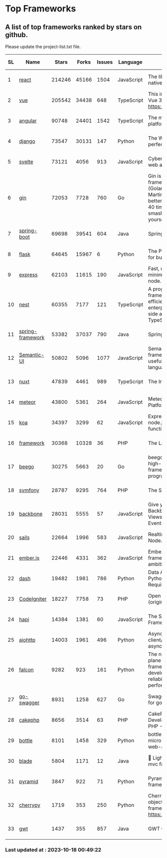 # Top Frameworks
## A list of top frameworks ranked by stars on github.  
Please update the project-list.txt file.

| SL| Name  | Stars| Forks| Issues | Language | Description | Last Commit |
| --| ------| -----| ---- | ------ | -------- | ----------- | ----------- |
| 1 | [react](https://github.com/facebook/react) | 214246 | 45166 | 1504 | JavaScript | The library for web and native user interfaces. | 2023-10-17 17:39:10 |
| 2 | [vue](https://github.com/vuejs/vue) | 205542 | 34438 | 648 | TypeScript | This is the repo for Vue 2. For Vue 3, go to https://github.com/vuejs/core | 2023-04-27 09:43:19 |
| 3 | [angular](https://github.com/angular/angular) | 90748 | 24401 | 1542 | TypeScript | The modern web developer’s platform | 2023-10-17 16:11:09 |
| 4 | [django](https://github.com/django/django) | 73547 | 30131 | 147 | Python | The Web framework for perfectionists with deadlines. | 2023-10-17 03:49:55 |
| 5 | [svelte](https://github.com/sveltejs/svelte) | 73121 | 4056 | 913 | JavaScript | Cybernetically enhanced web apps | 2023-10-06 10:59:22 |
| 6 | [gin](https://github.com/gin-gonic/gin) | 72053 | 7728 | 760 | Go | Gin is a HTTP web framework written in Go (Golang). It features a Martini-like API with much better performance -- up to 40 times faster. If you need smashing performance, get yourself some Gin. | 2023-09-27 07:17:11 |
| 7 | [spring-boot](https://github.com/spring-projects/spring-boot) | 69698 | 39541 | 604 | Java | Spring Boot | 2023-10-17 17:01:01 |
| 8 | [flask](https://github.com/pallets/flask) | 64645 | 15967 | 6 | Python | The Python micro framework for building web applications. | 2023-10-07 00:36:39 |
| 9 | [express](https://github.com/expressjs/express) | 62103 | 11615 | 190 | JavaScript | Fast, unopinionated, minimalist web framework for node. | 2023-06-04 15:47:20 |
| 10 | [nest](https://github.com/nestjs/nest) | 60355 | 7177 | 121 | TypeScript | A progressive Node.js framework for building efficient, scalable, and enterprise-grade server-side applications with TypeScript/JavaScript 🚀 | 2023-10-06 06:19:21 |
| 11 | [spring-framework](https://github.com/spring-projects/spring-framework) | 53382 | 37037 | 790 | Java | Spring Framework | 2023-10-17 14:52:24 |
| 12 | [Semantic-UI](https://github.com/Semantic-Org/Semantic-UI) | 50802 | 5096 | 1077 | JavaScript | Semantic is a UI component framework based around useful principles from natural language. | 2023-01-11 17:05:32 |
| 13 | [nuxt](https://github.com/nuxt/nuxt) | 47839 | 4461 | 989 | TypeScript | The Intuitive Vue Framework. | 2023-10-17 21:06:30 |
| 14 | [meteor](https://github.com/meteor/meteor) | 43800 | 5361 | 264 | JavaScript | Meteor, the JavaScript App Platform | 2023-10-12 14:15:02 |
| 15 | [koa](https://github.com/koajs/koa) | 34397 | 3299 | 62 | JavaScript | Expressive middleware for node.js using ES2017 async functions | 2023-05-17 07:50:49 |
| 16 | [framework](https://github.com/laravel/framework) | 30368 | 10328 | 36 | PHP | The Laravel Framework. | 2023-10-16 20:27:14 |
| 17 | [beego](https://github.com/beego/beego) | 30275 | 5663 | 20 | Go | beego is an open-source, high-performance web framework for the Go programming language. | 2023-10-10 13:48:43 |
| 18 | [symfony](https://github.com/symfony/symfony) | 28787 | 9295 | 764 | PHP | The Symfony PHP framework | 2023-10-17 20:15:01 |
| 19 | [backbone](https://github.com/jashkenas/backbone) | 28031 | 5555 | 57 | JavaScript | Give your JS App some Backbone with Models, Views, Collections, and Events | 2023-08-10 22:05:08 |
| 20 | [sails](https://github.com/balderdashy/sails) | 22664 | 1996 | 583 | JavaScript | Realtime MVC Framework for Node.js | 2023-09-01 21:26:40 |
| 21 | [ember.js](https://github.com/emberjs/ember.js) | 22446 | 4331 | 362 | JavaScript | Ember.js - A JavaScript framework for creating ambitious web applications | 2023-09-29 18:20:16 |
| 22 | [dash](https://github.com/plotly/dash) | 19482 | 1981 | 786 | Python | Data Apps & Dashboards for Python. No JavaScript Required. | 2023-10-11 14:14:05 |
| 23 | [CodeIgniter](https://github.com/bcit-ci/CodeIgniter) | 18227 | 7758 | 73 | PHP | Open Source PHP Framework (originally from EllisLab) | 2023-04-07 17:57:13 |
| 24 | [hapi](https://github.com/hapijs/hapi) | 14384 | 1381 | 60 | JavaScript | The Simple, Secure Framework Developers Trust | 2023-09-18 11:40:11 |
| 25 | [aiohttp](https://github.com/aio-libs/aiohttp) | 14003 | 1961 | 496 | Python | Asynchronous HTTP client/server framework for asyncio and Python | 2023-10-17 18:31:10 |
| 26 | [falcon](https://github.com/falconry/falcon) | 9282 | 923 | 161 | Python | The no-magic web data plane API and microservices framework for Python developers, with a focus on reliability, correctness, and performance at scale. | 2023-10-14 18:06:15 |
| 27 | [go-swagger](https://github.com/go-swagger/go-swagger) | 8931 | 1258 | 627 | Go | Swagger 2.0 implementation for go | 2023-08-21 22:25:45 |
| 28 | [cakephp](https://github.com/cakephp/cakephp) | 8656 | 3514 | 63 | PHP | CakePHP: The Rapid Development Framework for PHP - Official Repository | 2023-10-17 21:57:46 |
| 29 | [bottle](https://github.com/bottlepy/bottle) | 8101 | 1458 | 329 | Python | bottle.py is a fast and simple micro-framework for python web-applications. | 2022-09-05 15:24:52 |
| 30 | [blade](https://github.com/lets-blade/blade) | 5804 | 1171 | 12 | Java | :rocket: Lightning fast and elegant mvc framework for Java8 | 2023-06-16 05:18:49 |
| 31 | [pyramid](https://github.com/Pylons/pyramid) | 3847 | 922 | 71 | Python | Pyramid - A Python web framework | 2023-09-14 21:55:43 |
| 32 | [cherrypy](https://github.com/cherrypy/cherrypy) | 1719 | 353 | 250 | Python | CherryPy is a pythonic, object-oriented HTTP framework.      https://cherrypy.dev | 2023-08-04 13:52:17 |
| 33 | [gwt](https://github.com/gwtproject/gwt) | 1437 | 355 | 857 | Java | GWT Open Source Project | 2023-09-13 21:29:31 |

### Last updated at : 2023-10-18 00:49:22
